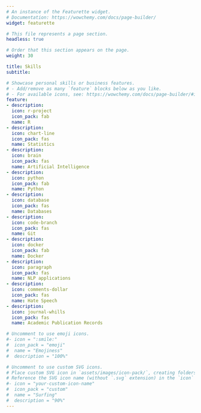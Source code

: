 ```yaml
---
# An instance of the Featurette widget.
# Documentation: https://wowchemy.com/docs/page-builder/
widget: featurette

# This file represents a page section.
headless: true

# Order that this section appears on the page.
weight: 30

title: Skills
subtitle:

# Showcase personal skills or business features.
# - Add/remove as many `feature` blocks below as you like.
# - For available icons, see: https://wowchemy.com/docs/page-builder/#icons
feature:
- description:
  icon: r-project
  icon_pack: fab
  name: R
- description:
  icon: chart-line
  icon_pack: fas
  name: Statistics
- description:
  icon: brain
  icon_pack: fas
  name: Artificial Intelligence
- description:
  icon: python
  icon_pack: fab
  name: Python
- description:
  icon: database
  icon_pack: fas
  name: Databases
- description:
  icon: code-branch
  icon_pack: fas
  name: Git
- description:
  icon: docker
  icon_pack: fab
  name: Docker
- description:
  icon: paragraph
  icon_pack: fas
  name: NLP applications
- description:
  icon: comments-dollar
  icon_pack: fas
  name: Hate Speech
- description:
  icon: journal-whills
  icon_pack: fas
  name: Academic Publication Records

# Uncomment to use emoji icons.
#- icon = ":smile:"
#  icon_pack = "emoji"
#  name = "Emojiness"
#  description = "100%"  

# Uncomment to use custom SVG icons.
# Place custom SVG icon in `assets/images/icon-pack/`, creating folders if necessary.
# Reference the SVG icon name (without `.svg` extension) in the `icon` field.
#- icon = "your-custom-icon-name"
#  icon_pack = "custom"
#  name = "Surfing"
#  description = "90%"
---
```


